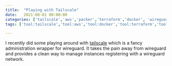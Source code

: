 ```yaml
---
title:  "Playing with Tailscale"
date:   2021-08-01 00:00:00
categories: ['tailscale','aws','packer','terraform','docker', 'wireguard']
tags: ['tool:tailscale','tool:aws','tool:docker','tool:terraform','tool:packer', 'tool:wireguard']

---
```


I recently did some playing around with [tailscale](https://www.tailscale.com) which is a fancy administration wrapper for wireguard.  It takes the pain away from wireguard and provides a clean way to manage instances registering with a wireguard network.